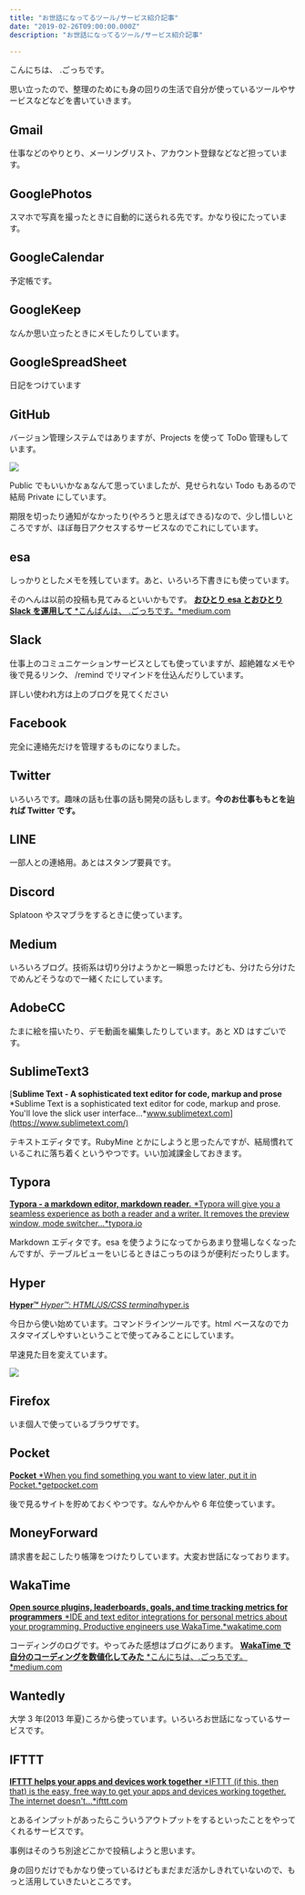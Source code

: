 ```yaml
---
title: "お世話になってるツール/サービス紹介記事"
date: "2019-02-26T09:00:00.000Z"
description: "お世話になってるツール/サービス紹介記事"

---
```


こんにちは、 .ごっちです。

思い立ったので、整理のためにも身の回りの生活で自分が使っているツールやサービスなどなどを書いていきます。

## Gmail

仕事などのやりとり、メーリングリスト、アカウント登録などなど担っています。

## GooglePhotos

スマホで写真を撮ったときに自動的に送られる先です。かなり役にたっています。

## GoogleCalendar

予定帳です。

## GoogleKeep

なんか思い立ったときにメモしたりしています。

## GoogleSpreadSheet

日記をつけています

## GitHub

バージョン管理システムではありますが、Projects を使って ToDo 管理もしています。

![](https://cdn-images-1.medium.com/max/2980/1*dlyJ8e67bNRo6cVAbAFprg.png)

Public でもいいかなぁなんて思っていましたが、見せられない Todo もあるので結局 Private にしています。

期限を切ったり通知がなかったり(やろうと思えばできる)なので、少し惜しいところですが、ほぼ毎日アクセスするサービスなのでこれにしています。

## esa

しっかりとしたメモを残しています。あと、いろいろ下書きにも使っています。

そのへんは以前の投稿も見てみるといいかもです。
[**おひとり esa とおひとり Slack を運用して**
*こんばんは、 .ごっちです。*medium.com](https://medium.com/@gggooottto/%E3%81%8A%E3%81%B2%E3%81%A8%E3%82%8Aesa%E3%81%A8%E3%81%8A%E3%81%B2%E3%81%A8%E3%82%8Aslack%E3%82%92%E9%81%8B%E7%94%A8%E3%81%97%E3%81%A6-4c91868952b3)

## Slack

仕事上のコミュニケーションサービスとしても使っていますが、超絶雑なメモや後で見るリンク、 /remind でリマインドを仕込んだりしています。

詳しい使われ方は上のブログを見てください

## Facebook

完全に連絡先だけを管理するものになりました。

## Twitter

いろいろです。趣味の話も仕事の話も開発の話もします。**今のお仕事ももとを辿れば Twitter です。**

## LINE

一部人との連絡用。あとはスタンプ要員です。

## Discord

Splatoon やスマブラをするときに使っています。

## Medium

いろいろブログ。技術系は切り分けようかと一瞬思ったけども、分けたら分けたでめんどそうなので一緒くたにしています。

## AdobeCC

たまに絵を描いたり、デモ動画を編集したりしています。あと XD はすごいです。

## SublimeText3

[**Sublime Text - A sophisticated text editor for code, markup and prose**
*Sublime Text is a sophisticated text editor for code, markup and prose. You'll love the slick user interface…*www.sublimetext.com](https://www.sublimetext.com/)

テキストエディタです。RubyMine とかにしようと思ったんですが、結局慣れているこれに落ち着くというやつです。いい加減課金しておきます。

## Typora

[**Typora - a markdown editor, markdown reader.**
*Typora will give you a seamless experience as both a reader and a writer. It removes the preview window, mode switcher…*typora.io](https://typora.io/)

Markdown エディタです。esa を使うようになってからあまり登場しなくなったんですが、テーブルビューをいじるときはこっちのほうが便利だったりします。

## Hyper

[**Hyper™**
*Hyper™: HTML/JS/CSS terminal*hyper.is](https://hyper.is/)

今日から使い始めています。コマンドラインツールです。html ベースなのでカスタマイズしやすいということで使ってみることにしています。

早速見た目を変えています。

![](https://cdn-images-1.medium.com/max/2000/1*tha9fw9VPjFx-0gig8oL3w.png)

## Firefox

いま個人で使っているブラウザです。

## Pocket

[**Pocket**
*When you find something you want to view later, put it in Pocket.*getpocket.com](https://getpocket.com/)

後で見るサイトを貯めておくやつです。なんやかんや 6 年位使っています。

## MoneyForward

請求書を起こしたり帳簿をつけたりしています。大変お世話になっております。

## WakaTime

[**Open source plugins, leaderboards, goals, and time tracking metrics for programmers**
*IDE and text editor integrations for personal metrics about your programming. Productive engineers use WakaTime.*wakatime.com](https://wakatime.com/)

コーディングのログです。やってみた感想はブログにあります。
[**WakaTime で自分のコーディングを数値化してみた**
*こんにちは、.ごっちです。*medium.com](https://medium.com/@gggooottto/wakatime%E3%81%A7%E8%87%AA%E5%88%86%E3%81%AE%E3%82%B3%E3%83%BC%E3%83%87%E3%82%A3%E3%83%B3%E3%82%B0%E3%82%92%E6%95%B0%E5%80%A4%E5%8C%96%E3%81%97%E3%81%A6%E3%81%BF%E3%81%9F-9da1919fb866)

## Wantedly

大学 3 年(2013 年夏)ころから使っています。いろいろお世話になっているサービスです。

## IFTTT

[**IFTTT helps your apps and devices work together**
*IFTTT (if this, then that) is the easy, free way to get your apps and devices working together. The internet doesn't…*ifttt.com](https://ifttt.com/)

とあるインプットがあったらこういうアウトプットをするといったことをやってくれるサービスです。

事例はそのうち別途どこかで投稿しようと思います。

身の回りだけでもかなり使っているけどもまだまだ活かしきれていないので、もっと活用していきたいところです。
